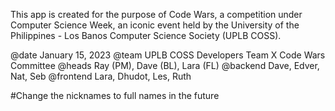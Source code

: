 This app is created for the purpose of Code Wars, a competition under Computer Science Week, an iconic event held by
the University of the Philippines - Los Banos Computer Science Society (UPLB COSS).

@date January 15, 2023
@team UPLB COSS Developers Team X Code Wars Committee
@heads Ray (PM), Dave (BL), Lara (FL)
@backend Dave, Edver, Nat, Seb
@frontend Lara, Dhudot, Les, Ruth

#Change the nicknames to full names in the future
